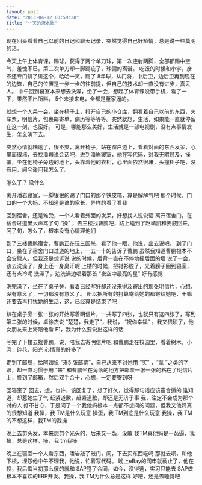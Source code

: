 ```yaml
---
layout: post
date: "2013-04-12 00:59:28"
title: "一天的流水账"
---
```


现在回头看看自己以前的日记和聊天记录，突然觉得自己好矫情，总是说一些莫明的话。

今天上午上体育课，踢球，获得了两个单刀球，第一次连射两脚，全部都踢中空气，羞愧不已。第二次单刀却一脚踢疵了，球偏的离谱。
吃饭的时候和小宇，彦杰还专门讲了讲这个，哈哈一笑，踢了 8年球，从门将，中后卫，边后卫再到现在的边锋，自己的位置是一步一步的往前提，但自己的技术却一直没有进步，真丢人。
中午回到寝室本来想去洗澡，坐了一会，想起了体育课没带手机，看了一下，果然不出所料， 5个未接来电，全都是董家逼的。

就想一个人呆一会，坐在椅子上，打开自己的小仓库，翻看着自己以前的东西，火车票，明信片，包裹邮寄单，病历等等等等。突然就想，生活，如果能一直就停留在这一刻，也蛮好。
可是，哪能那么美好，生活就是一部电视剧，没有点事情发生，怎么演下去。

突然心情就糟透了，很不爽，离开椅子，站在窗户边上，看着对面的东西发呆，心里面很堵，去找潘岩说会话吧，进到潘岩寝室，他在写代码，对我无暇顾及，操蛋，坐在他椅子旁边的地上，头靠着他的衣柜，心里面依然很堵，头撞柜子吧，没有用，阙兮遥问我怎么了。
<br>

怎么了？
没什么

离开潘岩寝室，一脚狠狠的踢了门口的那个铁皮箱，算是解解气吧
那个时候，门口的一个大妈，不知道是谁的家长，异样的看了看我

回到宿舍，还是难受，一个人看着外面的发呆，好想找人说说话
离开宿舍门，在宿舍过道里大声骂了句 “操” ，去三楼找曹鹏吧，路上碰到了赵靖凯和姜威回来，问了句，怎么了，根本没有心情理他们

到了三楼曹鹏宿舍，曹鹏正在玩三国杀，看了他一眼，他说，出去说吧。
到了门口，坐在了宿舍门口过道的地上，一五一十的告诉了曹鹏
虽然我知道曹鹏根本不会安慰人，但我还是想诉说
说的时候，后背一直在不停地撞后面的墙
说了一会，该去洗澡了，身上还一身臭汗呢
上楼的时候，把衬衫脱了，光着膀子回到寝室，还有点冷呢
洗澡了，边洗澡边唱着那首 “夜空中最亮的星”
好有感觉

洗完澡了，坐在了桌子旁，看着已经写好却还没来得及寄出的那张明信片，心想，没有意义了，一切都没有意义了。
所以把所有的打算寄给她的都寄给她吧，干嘛还要去再打扰她的生活，这，已经算是结束了吧
<br>

趴在桌子旁一张一张的开始写着明信片，一共写了四张，也就只有这四张了，写到第二张的时候，卓徐杰说 “楚楚，我走了”，我说， “祝你幸福” 。我又猥琐了，他女朋友来上海陪他看 F1，我为什么要说出这样的话

写完了下楼去找曹鹏，说，陪我去寄明信片吧
和曹鹏走在校园里，看着树木，小河，碎花，阳光
心情真的好多了

走到了邮局，给阿姨说 “来5 张邮票”，自己从来不对她用 “买” ，“拿 ”之类的字眼，却一直习惯于用 “来”
和曹鹏坐在角落的地方把邮票一张一张的粘在了明信片上，投到了邮箱，然后双手合十，心想，一定要寄到呀

回寝室了
回去，想，也许，该回复了，想了好久，觉得那句话应该蛮合适的
谁知道，却惹她生了气
赶紧道歉，赶紧道歉，却还是无济于事
我，注定不会成为那个对的人
好不甘心，于是问了一个我他妈根本一点都不想问的问题，但我又他妈真的很想知道
我操，我 TM是什么玩意
操蛋，我 TM到底是什么玩意
我操，我 TM的不想这样，我TM的我操

晚上去剪头发，本来想剪个光头的，后来又一怂，没敢
我TM真他妈是一怂逼，我操，总是这样，操，我 tm我操

晚上在寝室一个人看东西，潘岩敲了敲门，问，下去买东西吃吗
那就去呗，和他下楼，埋怨他中午不理我，他说，忙着写代码。
晚上eBay的网申就截止了，他在投，我后悔当初那么傻的就和 SAP签了合同，如今，没得选，实习只能去 SAP做根本不喜欢的ERP开发。我操，我 TM为什么总是这样
好吧，还是去睡觉吧